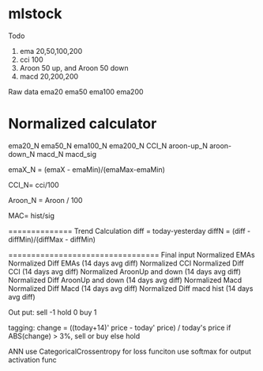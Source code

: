 # mlstock

Todo
1. ema 20,50,100,200
2. cci 100
3. Aroon 50 up, and Aroon 50 down
4. macd 20,200,200


Raw data
ema20
ema50
ema100
ema200


Normalized calculator
===============
ema20_N ema50_N ema100_N ema200_N CCI_N aroon-up_N aroon-down_N macd_N macd_sig

emaX_N = (emaX - emaMin)/(emaMax-emaMin)  

CCI_N= cci/100

Aroon_N = Aroon / 100

MAC= hist/sig

==============
Trend Calculation
diff = today-yesterday
diffN = (diff - diffMin)/(diffMax - diffMin)

=================================
Final input
Normalized EMAs
Normalized Diff EMAs (14 days avg diff)
Normalized CCI
Normalized Diff CCI (14 days avg diff)
Normalized AroonUp and down (14 days avg diff)
Normalized Diff AroonUp and down (14 days avg diff)
Normalized Macd
Normalized Diff Macd (14 days avg diff)
Normalized Diff macd hist (14 days avg diff)

Out put:
sell -1
hold 0
buy 1

tagging:
change = ((today+14)' price - today' price) / today's price
if ABS(change) > 3%, sell or buy
else hold


ANN
use CategoricalCrossentropy for loss funciton
use softmax for output activation func